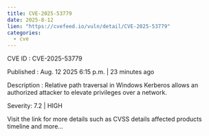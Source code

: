 ```yaml
--- 
title: CVE-2025-53779
date: 2025-8-12
lien: "https://cvefeed.io/vuln/detail/CVE-2025-53779"
categories:
  - cve
---
```


CVE ID : CVE-2025-53779

Published :  Aug. 12
2025
6:15 p.m. | 23 minutes ago

Description : Relative path traversal in Windows Kerberos allows an authorized attacker to elevate privileges over a network.

Severity: 7.2 | HIGH

Visit the link for more details
such as CVSS details
affected products
timeline
and more...
